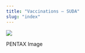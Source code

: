 ```yaml
---
title: "Vaccinations – SUDA"
slug: "index"
---
```


[![](/wp-content/2011/12/106-300x225.jpg)](/wp-content/2011/12/106.jpg)

PENTAX Image
